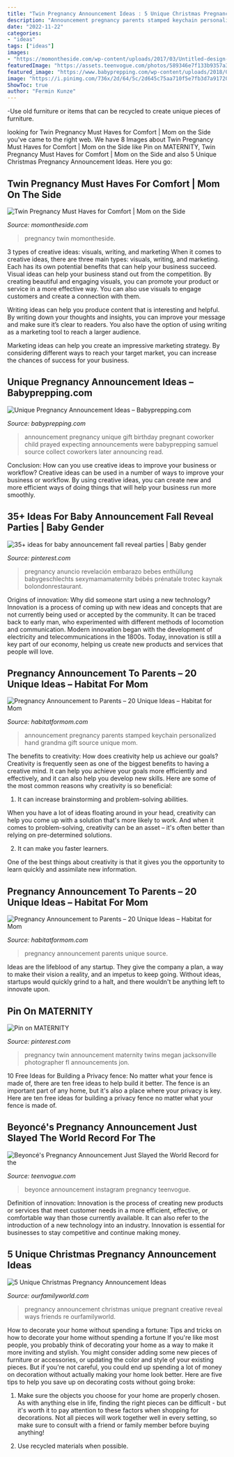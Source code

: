 ```yaml
---
title: "Twin Pregnancy Announcement Ideas : 5 Unique Christmas Pregnancy Announcement Ideas"
description: "Announcement pregnancy parents stamped keychain personalized hand grandma gift source unique mom"
date: "2022-11-22"
categories:
- "ideas"
tags: ["ideas"]
images:
- "https://momontheside.com/wp-content/uploads/2017/03/Untitled-design-9.png"
featuredImage: "https://assets.teenvogue.com/photos/589346e7f133b9357a3f33a6/16:9/w_1280,c_limit/FACEBOOK.png?mbid=social_retweet"
featured_image: "https://www.babyprepping.com/wp-content/uploads/2018/01/ad1e4e63908f0f8f596ab02ee3d42a2b.jpg"
image: "https://i.pinimg.com/736x/2d/64/5c/2d645c75aa710f5e7fb3d7a91720ebed.jpg"
ShowToc: true
author: "Fermin Kunze"
---
```



-Use old furniture or items that can be recycled to create unique pieces of furniture.

	

		
looking for Twin Pregnancy Must Haves for Comfort | Mom on the Side you've came to the right web. We have 8 Images about Twin Pregnancy Must Haves for Comfort | Mom on the Side like Pin on MATERNITY, Twin Pregnancy Must Haves for Comfort | Mom on the Side and also 5 Unique Christmas Pregnancy Announcement Ideas. Here you go:
		
    
## Twin Pregnancy Must Haves For Comfort | Mom On The Side

<img loading=lazy src="https://momontheside.com/wp-content/uploads/2017/03/Untitled-design-9.png" onerror="this.onerror=null;this.src='https://tse1.mm.bing.net/th?id=OIP.WpT--CLqsgYo0yiaH2hiQwHaGN&amp;pid=15.1';" alt="Twin Pregnancy Must Haves for Comfort | Mom on the Side">

_Source: momontheside.com_

>pregnancy twin momontheside. 

	

3 types of creative ideas: visuals, writing, and marketing
When it comes to creative ideas, there are three main types: visuals, writing, and marketing. Each has its own potential benefits that can help your business succeed.
Visual ideas can help your business stand out from the competition. By creating beautiful and engaging visuals, you can promote your product or service in a more effective way. You can also use visuals to engage customers and create a connection with them.

Writing ideas can help you produce content that is interesting and helpful. By writing down your thoughts and insights, you can improve your message and make sure it’s clear to readers. You also have the option of using writing as a marketing tool to reach a larger audience.

Marketing ideas can help you create an impressive marketing strategy. By considering different ways to reach your target market, you can increase the chances of success for your business.

    
## Unique Pregnancy Announcement Ideas – Babyprepping.com

<img loading=lazy src="https://www.babyprepping.com/wp-content/uploads/2018/01/ad1e4e63908f0f8f596ab02ee3d42a2b.jpg" onerror="this.onerror=null;this.src='https://tse1.mm.bing.net/th?id=OIP.ZRUD350Myxh_PNnHFhHV3wHaIw&amp;pid=15.1';" alt="Unique Pregnancy Announcement Ideas – Babyprepping.com">

_Source: babyprepping.com_

>announcement pregnancy unique gift birthday pregnant coworker child prayed expecting announcements were babyprepping samuel source collect coworkers later announcing read. 

	

Conclusion: How can you use creative ideas to improve your business or workflow?
Creative ideas can be used in a number of ways to improve your business or workflow. By using creative ideas, you can create new and more efficient ways of doing things that will help your business run more smoothly.

    
## 35+ Ideas For Baby Announcement Fall Reveal Parties | Baby Gender

<img loading=lazy src="https://i.pinimg.com/736x/2d/64/5c/2d645c75aa710f5e7fb3d7a91720ebed.jpg" onerror="this.onerror=null;this.src='https://tse4.mm.bing.net/th?id=OIP.m9aMq4cM5jdJT6rt3HxP0gAAAA&amp;pid=15.1';" alt="35+ ideas for baby announcement fall reveal parties | Baby gender">

_Source: pinterest.com_

>pregnancy anuncio revelación embarazo bebes enthüllung babygeschlechts sexymamamaternity bébés prénatale trotec kaynak bolondonrestaurant. 

	

Origins of innovation: Why did someone start using a new technology?
Innovation is a process of coming up with new ideas and concepts that are not currently being used or accepted by the community. It can be traced back to early man, who experimented with different methods of locomotion and communication. Modern innovation began with the development of electricity and telecommunications in the 1800s. Today, innovation is still a key part of our economy, helping us create new products and services that people will love.

    
## Pregnancy Announcement To Parents – 20 Unique Ideas – Habitat For Mom

<img loading=lazy src="https://habitatformom.com/wp-content/uploads/2020/04/phha6clx0c2qbwe-min-1.jpg" onerror="this.onerror=null;this.src='https://tse1.mm.bing.net/th?id=OIP.pDy8YlyK2b3lH7irIiGnNQHaJ4&amp;pid=15.1';" alt="Pregnancy Announcement to Parents – 20 Unique Ideas – Habitat for Mom">

_Source: habitatformom.com_

>announcement pregnancy parents stamped keychain personalized hand grandma gift source unique mom. 

	

The benefits to creativity: How does creativity help us achieve our goals?
Creativity is frequently seen as one of the biggest benefits to having a creative mind. It can help you achieve your goals more efficiently and effectively, and it can also help you develop new skills. Here are some of the most common reasons why creativity is so beneficial: 
1. It can increase brainstorming and problem-solving abilities.

When you have a lot of ideas floating around in your head, creativity can help you come up with a solution that's more likely to work. And when it comes to problem-solving, creativity can be an asset – it's often better than relying on pre-determined solutions. 

2. It can make you faster learners.

One of the best things about creativity is that it gives you the opportunity to learn quickly and assimilate new information.

    
## Pregnancy Announcement To Parents – 20 Unique Ideas – Habitat For Mom

<img loading=lazy src="https://habitatformom.com/wp-content/uploads/2020/04/il_570xN.1554809314_dglu-min-1.jpg" onerror="this.onerror=null;this.src='https://tse3.mm.bing.net/th?id=OIP.vHnc3EK7dNhmW5QPkEJJVwHaJD&amp;pid=15.1';" alt="Pregnancy Announcement to Parents – 20 Unique Ideas – Habitat for Mom">

_Source: habitatformom.com_

>pregnancy announcement parents unique source. 

	

Ideas are the lifeblood of any startup. They give the company a plan, a way to make their vision a reality, and an impetus to keep going. Without ideas, startups would quickly grind to a halt, and there wouldn't be anything left to innovate upon.

    
## Pin On MATERNITY

<img loading=lazy src="https://i.pinimg.com/736x/ce/c5/2c/cec52c4fdf5c0094850341e5c16b9eb9--twin-pregnancy-announcements-twins-announcement-ideas.jpg" onerror="this.onerror=null;this.src='https://tse1.mm.bing.net/th?id=OIP.S1IvXOW-ldJ0HdZV4tVQqgHaLy&amp;pid=15.1';" alt="Pin on MATERNITY">

_Source: pinterest.com_

>pregnancy twin announcement maternity twins megan jacksonville photographer fl announcements jon. 

	

10 Free Ideas for Building a Privacy fence: No matter what your fence is made of, there are ten free ideas to help build it better.
The fence is an important part of any home, but it's also a place where your privacy is key. Here are ten free ideas for building a privacy fence no matter what your fence is made of.

    
## Beyoncé&#039;s Pregnancy Announcement Just Slayed The World Record For The

<img loading=lazy src="https://assets.teenvogue.com/photos/589346e7f133b9357a3f33a6/16:9/w_1280,c_limit/FACEBOOK.png?mbid=social_retweet" onerror="this.onerror=null;this.src='https://tse2.mm.bing.net/th?id=OIP.GHw9D-CeUZL6pf5fyCDMogHaD4&amp;pid=15.1';" alt="Beyoncé&#039;s Pregnancy Announcement Just Slayed the World Record for the">

_Source: teenvogue.com_

>beyonce announcement instagram pregnancy teenvogue. 

	

Definition of innovation:
Innovation is the process of creating new products or services that meet customer needs in a more efficient, effective, or comfortable way than those currently available. It can also refer to the introduction of a new technology into an industry. Innovation is essential for businesses to stay competitive and continue making money.

    
## 5 Unique Christmas Pregnancy Announcement Ideas

<img loading=lazy src="https://www.ourfamilyworld.com/wp-content/uploads/2014/12/Christmas-Pregnancy-Announcement-Ideas.jpg" onerror="this.onerror=null;this.src='https://tse1.mm.bing.net/th?id=OIP.qIF_mSYWJ07O6QBkQcA_iwHaLI&amp;pid=15.1';" alt="5 Unique Christmas Pregnancy Announcement Ideas">

_Source: ourfamilyworld.com_

>pregnancy announcement christmas unique pregnant creative reveal ways friends re ourfamilyworld. 

	

How to decorate your home without spending a fortune: Tips and tricks on how to decorate your home without spending a fortune
If you're like most people, you probably think of decorating your home as a way to make it more inviting and stylish. You might consider adding some new pieces of furniture or accessories, or updating the color and style of your existing pieces. But if you're not careful, you could end up spending a lot of money on decoration without actually making your home look better. Here are five tips to help you save up on decorating costs without going broke: 
1. Make sure the objects you choose for your home are properly chosen. As with anything else in life, finding the right pieces can be difficult - but it's worth it to pay attention to these factors when shopping for decorations. Not all pieces will work together well in every setting, so make sure to consult with a friend or family member before buying anything! 

2. Use recycled materials when possible.

